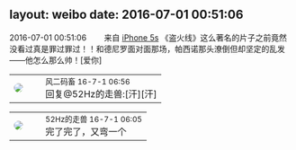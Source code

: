 layout: weibo
date: 2016-07-01 00:51:06
---
<meta name="referrer" content="no-referrer" />

2016-07-01 00:51:06  &nbsp;&nbsp;&nbsp;&nbsp;&nbsp;&nbsp; 来自 <a href="sinaweibo://customweibosource" rel="nofollow">iPhone 5s</a>
《盗火线》这么著名的片子之前竟然没看过真是罪过罪过！！和德尼罗面对面那场，帕西诺那头潦倒但却坚定的乱发——他怎么那么帅！[爱你] ​​​

<table style="width: 100%;">
  <tr>
    <td style="width: 40px;"><img style="border-radius:50%" src="https://tva3.sinaimg.cn/crop.0.0.639.639.50/6d2a6003jw8f3idy69w2gj20hs0hrt9g.jpg?KID=imgbed,tva&Expires=1624463443&ssig=0%2BGaHwI7CM"></td>
    <td colspan="2"><small>风二码畜 16-7-1 06:56</small><br/>回复@52Hz的走兽:[汗][汗]</td>
  </tr>
</table>

<table style="width: 100%;">
  <tr>
    <td style="width: 40px;"><img style="border-radius:50%" src="https://tva4.sinaimg.cn/crop.0.0.180.180.50/8beaf773jw1e8qgp5bmzyj2050050aa8.jpg?KID=imgbed,tva&Expires=1624463443&ssig=ztGMaDEMVl"></td>
    <td colspan="2"><small>52Hz的走兽 16-7-1 06:05</small><br/>完了完了，又弯一个</td>
  </tr>
</table>
